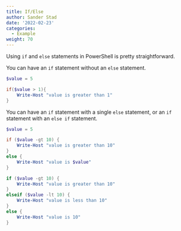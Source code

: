 ```yaml
---
title: If/Else
author: Sander Stad
date: '2022-02-23'
categories:
  - Example
weight: 70
---
```


Using `if` and `else` statements in PowerShell is pretty straightforward.

You can have an `if` statement without an `else` statement.

```powershell
$value = 5

if($value > 1){
    Write-Host "value is greater than 1"
}
```

You can have an `if` statement with a single `else` statement, or an `if` statement with an `else if` statement.

```powershell
$value = 5

if ($value -gt 10) {
    Write-Host "value is greater than 10"
}
else {
    Write-Host "value is $value"
}

if ($value -gt 10) {
    Write-Host "value is greater than 10"
}
elseif ($value -lt 10) {
    Write-Host "value is less than 10"
}
else {
    Write-Host "value is 10"
}
```
